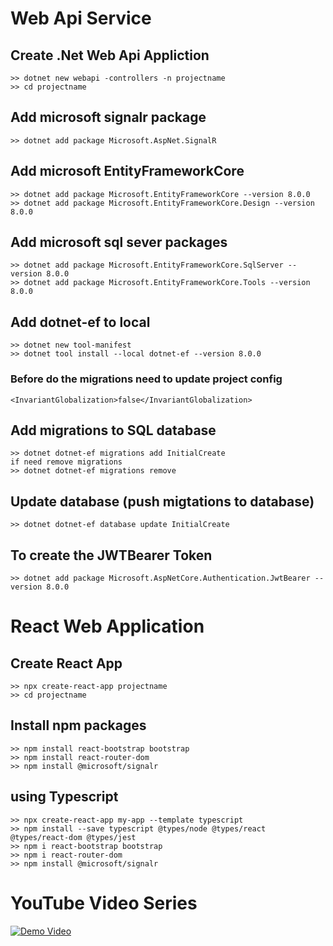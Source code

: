 
# Web Api Service
## Create .Net Web Api Appliction
    >> dotnet new webapi -controllers -n projectname
    >> cd projectname

## Add microsoft signalr package 
    >> dotnet add package Microsoft.AspNet.SignalR

## Add microsoft EntityFrameworkCore
    >> dotnet add package Microsoft.EntityFrameworkCore --version 8.0.0
    >> dotnet add package Microsoft.EntityFrameworkCore.Design --version 8.0.0

## Add microsoft sql sever packages
    >> dotnet add package Microsoft.EntityFrameworkCore.SqlServer --version 8.0.0
    >> dotnet add package Microsoft.EntityFrameworkCore.Tools --version 8.0.0

## Add dotnet-ef to local
    >> dotnet new tool-manifest
    >> dotnet tool install --local dotnet-ef --version 8.0.0

### Before do the migrations need to update project config
    <InvariantGlobalization>false</InvariantGlobalization>

## Add migrations to SQL database
    >> dotnet dotnet-ef migrations add InitialCreate
    if need remove migrations
    >> dotnet dotnet-ef migrations remove

## Update database (push migtations to database)
    >> dotnet dotnet-ef database update InitialCreate

## To create the JWTBearer Token
    >> dotnet add package Microsoft.AspNetCore.Authentication.JwtBearer --version 8.0.0

# React Web Application

## Create React App
    >> npx create-react-app projectname
    >> cd projectname

## Install npm packages
    >> npm install react-bootstrap bootstrap
    >> npm install react-router-dom
    >> npm install @microsoft/signalr

## using Typescript
    >> npx create-react-app my-app --template typescript
    >> npm install --save typescript @types/node @types/react @types/react-dom @types/jest
    >> npm i react-bootstrap bootstrap
    >> npm i react-router-dom
    >> npm install @microsoft/signalr

# YouTube Video Series

[![Demo Video](https://img.youtube.com/vi/goKqTh4tk04/maxresdefault.jpg)](https://youtu.be/goKqTh4tk04)

